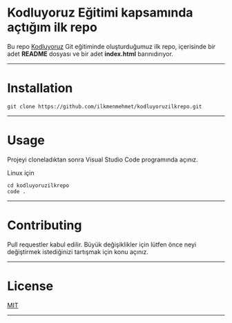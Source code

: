 
# Kodluyoruz Eğitimi kapsamında açtığım ilk repo

Bu repo [Kodluyoruz](https://www.kodluyoruz.org/) Git eğitiminde oluşturduğumuz ilk repo, içerisinde bir adet **README** dosyası ve bir adet **index.html** barınıdırıyor.

---------

# Installation

```
git clone https://github.com/ilkmenmehmet/kodluyoruzilkrepo.git

```
---------

# Usage
Projeyi cloneladıktan sonra Visual Studio Code programında açınız.

Linux için

```
cd kodluyoruzilkrepo
code .

```
---------

# Contributing

Pull requestler kabul edilir. Büyük değişiklikler için lütfen önce neyi değiştirmek istediğinizi tartışmak için konu açınız.

---------

# License

[MIT](https://opensource.org/licenses/MIT)

---------








